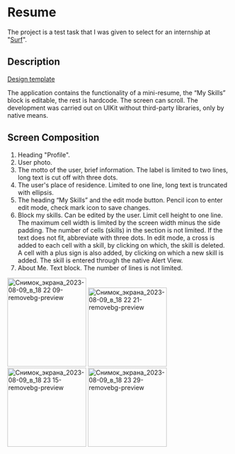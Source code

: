 # Resume
The project is a test task that I was given to select for an internship at "[Surf](https://surf.ru/)".

## Description
[Design template](https://www.figma.com/file/xfRZ6MHiLNO9BSUN9uVhnN/iOS-%D0%97%D0%B0%D0%B4%D0%B0%D0%BD%D0%B8%D1%8F?type=design&node-id=1-108&mode=design&t=qgXnoInFfN3C86nH-0)

The application contains the functionality of a mini-resume, the “My Skills” block is editable, the rest is hardcode. The screen can scroll.
The development was carried out on UIKit without third-party libraries, only by native means.

## Screen Composition
1) Heading "Profile".
2) User photo.
3) The motto of the user, brief information. The label is limited to two lines, long text is cut off with three dots.
4) The user's place of residence. Limited to one line, long text is truncated with ellipsis. 
5) The heading “My Skills” and the edit mode button. Pencil icon to enter edit mode, check mark icon to save changes.
6) Block my skills. Can be edited by the user. Limit cell height to one line. The maximum cell width is limited by the screen width minus the side padding. The number of cells (skills) in the section is not limited. If the text does not fit, abbreviate with three dots.
In edit mode, a cross is added to each cell with a skill, by clicking on which, the skill is deleted. A cell with a plus sign is also added, by clicking on which a new skill is added. The skill is entered through the native Alert View.
7) About Me. Text block. The number of lines is not limited.

<img width="178" height="200" alt="Снимок_экрана_2023-08-09_в_18 22 09-removebg-preview" src="https://github.com/EK14/Resume/assets/75206974/2bc8fcfb-0772-4ce5-be2c-8acd12e17998">
<img width="178" alt="Снимок_экрана_2023-08-09_в_18 22 21-removebg-preview" src="https://github.com/EK14/Resume/assets/75206974/deb325b1-9c11-4698-a6b3-885622ba9450">
<img width="178" alt="Снимок_экрана_2023-08-09_в_18 23 15-removebg-preview" src="https://github.com/EK14/Resume/assets/75206974/8a5a11a7-b1f6-4b7c-884d-d0796982cea1">
<img width="178" alt="Снимок_экрана_2023-08-09_в_18 23 29-removebg-preview" src="https://github.com/EK14/Resume/assets/75206974/db1aa2c1-111e-4494-91b3-76127ef472a2">




